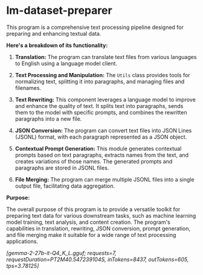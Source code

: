 # lm-dataset-preparer

This program is a comprehensive text processing pipeline designed for preparing and enhancing textual data. 

**Here's a breakdown of its functionality:**

1. **Translation:** The program can translate text files from various languages to English using a language model client.

2. **Text Processing and Manipulation:** The `Utils` class provides tools for normalizing text, splitting it into paragraphs, and managing files and filenames.

3. **Text Rewriting:** This component leverages a language model to improve and enhance the quality of text. It splits text into paragraphs, sends them to the model with specific prompts, and combines the rewritten paragraphs into a new file.

4. **JSON Conversion:** The program can convert text files into JSON Lines (JSONL) format, with each paragraph represented as a JSON object.

5. **Contextual Prompt Generation:** This module generates contextual prompts based on text paragraphs, extracts names from the text, and creates variations of those names. The generated prompts and paragraphs are stored in JSONL files.

6. **File Merging:** The program can merge multiple JSONL files into a single output file, facilitating data aggregation.

**Purpose:**

The overall purpose of this program is to provide a versatile toolkit for preparing text data for various downstream tasks, such as machine learning model training, text analysis, and content creation. The program's capabilities in translation, rewriting, JSON conversion, prompt generation, and file merging make it suitable for a wide range of text processing applications.

*[gemma-2-27b-it-Q4_K_L.gguf; requests=7, requestDuration=PT2M40.547239104S, inTokens=8437, outTokens=605, tps=3.78125]*
